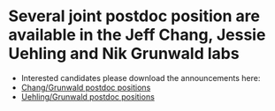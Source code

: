 # Several joint postdoc position are available in the Jeff Chang, Jessie Uehling and Nik Grunwald labs

- Interested candidates please download the announcements here:
- [Chang/Grunwald postdoc  positions](https://github.com/grunwald/postdocs/blob/main/PDs_ad_Uehling-Grunwald-2023.pdf)
- [Uehling/Grunwald postdoc  positions]()

